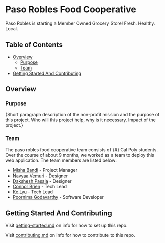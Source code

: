 # Paso Robles Food Cooperative

Paso Robles is starting a Member Owned Grocery Store!  Fresh. Healthy. Local.

## Table of Contents

- [Overview](#overview)
  - [Purpose](#purpose)
  - [Team](#team)
- [Getting Started And Contributing](#getting-started-and-contributing)

## Overview

### Purpose

{Short paragraph description of the non-profit mission and the purpose of this project. Who will this project help, why is it necessary. Impact of the project.}

### Team

The paso robles food cooperative team consists of {#} Cal Poly students. Over the course of about 9 months, we worked as a team to deploy this web application. The team members are listed below:

- [Misha Bandi](https://www.linkedin.com/) - Project Manager
- [Navyaa Vemuri]((https://www.linkedin.com/in/navyaavemuri/)) - Designer
- [Dakshesh Pasala]((https://www.linkedin.com/in/dakshesh-pasala-996780295/)) - Designer
- [Connor Brien]((https://github.com/connorpobrien)) - Tech Lead
- [Ke Lyu]((https://github.com/upluke)) - Tech Lead
- [Poornima Godavarthy]([https://www.linkedin.com/](https://www.linkedin.com/in/poornima-godavarthy/)) - Software Developer

## Getting Started And Contributing

Visit [getting-started.md](docs/getting-started.md) on info for how to set up this repo.

Visit [contributing.md](docs/contributing.md) on info for how to contribute to this repo.
